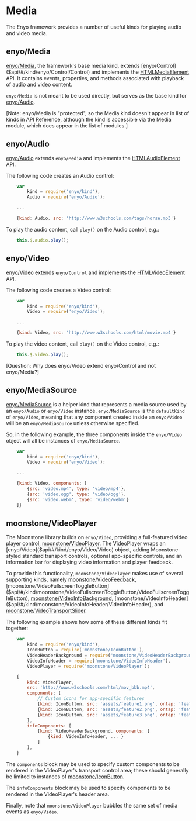 ﻿# Media

The Enyo framework provides a number of useful kinds for playing audio and
video media.

## enyo/Media

[enyo/Media]($api/#/kind/enyo/Media/Media), the framework's base media kind,
extends [enyo/Control]($api/#/kind/enyo/Control/Control) and implements the
[HTMLMediaElement](https://developer.mozilla.org/en-US/docs/Web/API/HTMLMediaElement)
API.  It contains events, properties, and methods associated with playback of
audio and video content.

`enyo/Media` is not meant to be used directly, but serves as the base kind for
[enyo/Audio]($api/#/kind/enyo/Audio/Audio).

[Note: enyo/Media is "protected", so the Media kind doesn't appear in list of
kinds in API Reference, although the kind is accessible via the Media module,
which does appear in the list of modules.]

## enyo/Audio

[enyo/Audio]($api/#/kind/enyo/Audio/Audio) extends `enyo/Media` and implements
the [HTMLAudioElement](https://developer.mozilla.org/en-US/docs/Web/API/HTMLAudioElement)
API.

The following code creates an Audio control:

```javascript
    var
        kind = require('enyo/kind'),
        Audio = require('enyo/Audio');

    ...

    {kind: Audio, src: 'http://www.w3schools.com/tags/horse.mp3'}
```

To play the audio content, call `play()` on the Audio control, e.g.:

```javascript
    this.$.audio.play();
```

## enyo/Video

[enyo/Video]($api/#/kind/enyo/Video/Video) extends `enyo/Control` and implements
the [HTMLVideoElement](https://developer.mozilla.org/en-US/docs/Web/API/HTMLVideoElement)
API.

The following code creates a Video control:

```javascript
    var
        kind = require('enyo/kind'),
        Video = require('enyo/Video');

    ...

    {kind: Video, src: 'http://www.w3schools.com/html/movie.mp4'}
```

To play the video content, call `play()` on the Video control, e.g.:

```javascript
    this.$.video.play();
```

[Question: Why does enyo/Video extend enyo/Control and not enyo/Media?]

## enyo/MediaSource

[enyo/MediaSource]($api/#/kind/enyo/MediaSource/MediaSource) is a helper kind
that represents a media source used by an `enyo/Audio` or `enyo/Video` instance.
`enyo/MediaSource` is the `defaultKind` of `enyo/Video`, meaning that any
component created inside an `enyo/Video` will be an `enyo/MediaSource` unless
otherwise specified.

So, in the following example, the three components inside the `enyo/Video`
object will all be instances of `enyo/MediaSource`.

```javascript
    var
        kind = require('enyo/kind'),
        Video = require('enyo/Video');

    ...

    {kind: Video, components: [
        {src: 'video.mp4', type: 'video/mp4'},
        {src: 'video.ogg', type: 'video/ogg'},
        {src: 'video.webm', type: 'video/webm'}
    ]}
```

## moonstone/VideoPlayer

The Moonstone library builds on `enyo/Video`, providing a full-featured video
player control, [moonstone/VideoPlayer]($api/#/kind/moonstone/VideoPlayer/VideoPlayer).
The VideoPlayer wraps an [enyo/Video]($api/#/kind/enyo/Video/Video) object,
adding Moonstone-styled standard transport controls, optional app-specific controls,
and an information bar for displaying video information and player feedback.

To provide this functionality, `moonstone/VideoPlayer` makes use of several
supporting kinds, namely
[moonstone/VideoFeedback]($api/#/kind/moonstone/VideoFeedback/VideoFeedback),
[moonstone/VideoFullscreenToggleButton]($api/#/kind/moonstone/VideoFullscreenToggleButton/VideoFullscreenToggleButton),
[moonstone/VideoInfoBackground]($api/#/kind/moonstone/VideoInfoBackground/VideoInfoBackground),
[moonstone/VideoInfoHeader]($api/#/kind/moonstone/VideoInfoHeader/VideoInfoHeader), and
[moonstone/VideoTransportSlider]($api/#/kind/moonstone/VideoTransportSlider/VideoTransportSlider).

The following example shows how some of these different kinds fit together:

```javascript
    var
        kind = require('enyo/kind'),
        IconButton = require('moonstone/IconButton'),
        VideoHeaderBackground = require('moonstone/VideoHeaderBackground'),
        VideoInfoHeader = require('moonstone/VideoInfoHeader'),
        VideoPlayer = require('moonstone/VideoPlayer');

    {
        kind: VideoPlayer,
        src: 'http://www.w3schools.com/html/mov_bbb.mp4',
        components: [
            // Custom icons for app-specific features
            {kind: IconButton, src: 'assets/feature1.png', ontap: 'feature1'},
            {kind: IconButton, src: 'assets/feature2.png', ontap: 'feature2'},
            {kind: IconButton, src: 'assets/feature3.png', ontap: 'feature3'}
        ],
        infoComponents: [
            {kind: VideoHeaderBackground, components: [
                {kind: VideoInfoHeader, ... }
            ]
        ],
    }
```

The `components` block may be used to specify custom components to be rendered
in the VideoPlayer's transport control area; these should generally be limited
to instances of [moonstone/IconButton]($api/#/kind/moonstone/IconButton/IconButton).

The `infoComponents` block may be used to specify components to be rendered in
the VideoPlayer's header area.

Finally, note that `moonstone/VideoPlayer` bubbles the same set of media events
as `enyo/Video`.
